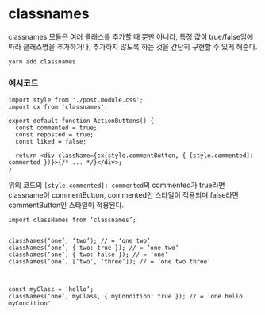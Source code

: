# classnames

classnames 모듈은 여러 클래스를 추가할 때 뿐만 아니라, 특정 값이 true/false임에 따라 클래스명을 추가하거나, 추가하지 않도록 하는 것을 간단히 구현할 수 있게 해준다.

```
yarn add classnames
```

### 예시코드

```tsx
import style from './post.module.css';
import cx from 'classnames';

export default function ActionButtons() {
  const commented = true;
  const reposted = true;
  const liked = false;

  return <div className={cx(style.commentButton, { [style.commented]: commented })}>{/* ... */}</div>;
}
```

위의 코드의 `[style.commented]: commented`의 commented가 true라면 classname이 commentButton, commented인 스타일이 적용되며 false라면 commentButton인 스타일이 적용된다.

```tsx
import classNames from ‘classnames’;


classNames(‘one’, ‘two’); // = ‘one two‘
classNames(‘one’, { two: true }); // = ‘one two‘
classNames(‘one’, { two: false }); // = ‘one‘
classNames(‘one’, [‘two’, ‘three’]); // = ‘one two three‘



const myClass = ‘hello’;
classNames(‘one’, myClass, { myCondition: true }); // = ‘one hello myCondition'
```
